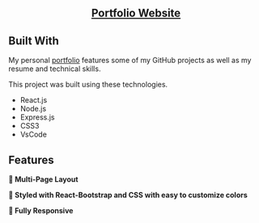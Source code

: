 <h2 align="center">
  <a href="https://sunnydhanwani.netlify.app/" target="_blank">Portfolio Website</a>
</h2>

## Built With

My personal <a href="http://sunnydhanwani.netlify.app/" target="_blank">portfolio</a> features some of my GitHub projects as well as my resume and technical skills.<br/>

This project was built using these technologies.

- React.js
- Node.js
- Express.js
- CSS3
- VsCode

## Features

**📖 Multi-Page Layout**

**🎨 Styled with React-Bootstrap and CSS with easy to customize colors**

**📱 Fully Responsive**

